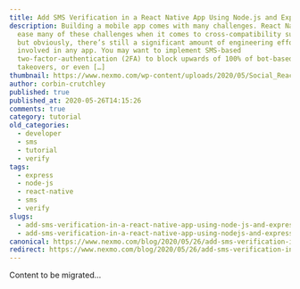```yaml
---
title: Add SMS Verification in a React Native App Using Node.js and Express
description: Building a mobile app comes with many challenges. React Native can
  ease many of these challenges when it comes to cross-compatibility support,
  but obviously, there’s still a significant amount of engineering effort
  involved in any app. You may want to implement SMS-based
  two-factor-authentication (2FA) to block upwards of 100% of bot-based account
  takeovers, or even […]
thumbnail: https://www.nexmo.com/wp-content/uploads/2020/05/Social_React-Native_Verify_1200x600.png
author: corbin-crutchley
published: true
published_at: 2020-05-26T14:15:26
comments: true
category: tutorial
old_categories:
  - developer
  - sms
  - tutorial
  - verify
tags:
  - express
  - node-js
  - react-native
  - sms
  - verify
slugs:
  - add-sms-verification-in-a-react-native-app-using-node-js-and-express-dr
  - add-sms-verification-in-a-react-native-app-using-nodejs-and-express
canonical: https://www.nexmo.com/blog/2020/05/26/add-sms-verification-in-a-react-native-app-using-node-js-and-express-dr
redirect: https://www.nexmo.com/blog/2020/05/26/add-sms-verification-in-a-react-native-app-using-node-js-and-express-dr
---
```

Content to be migrated...
